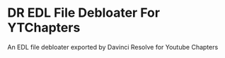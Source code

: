 # DR EDL File Debloater For YTChapters
An EDL file debloater exported by Davinci Resolve for Youtube Chapters 
